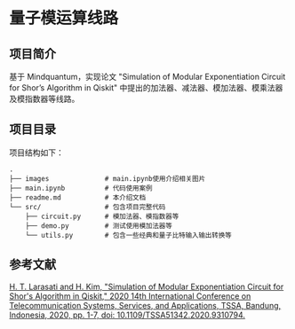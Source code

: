 # 量子模运算线路

## 项目简介

基于 Mindquantum，实现论文 "Simulation of Modular Exponentiation Circuit for Shor’s Algorithm in Qiskit" 中提出的加法器、减法器、模加法器、模乘法器及模指数器等线路。

## 项目目录

项目结构如下：

```text
.
├── images              # main.ipynb使用介绍相关图片
├── main.ipynb          # 代码使用案例
├── readme.md           # 本介绍文档
└── src/                # 包含项目完整代码
    ├── circuit.py      # 模加法器、模指数器等
    ├── demo.py         # 测试使用模加法器等
    └── utils.py        # 包含一些经典和量子比特输入输出转换等
```

## 参考文献

[H. T. Larasati and H. Kim, "Simulation of Modular Exponentiation Circuit for Shor's Algorithm in Qiskit," 2020 14th International Conference on Telecommunication Systems, Services, and Applications, TSSA, Bandung, Indonesia, 2020, pp. 1-7, doi: 10.1109/TSSA51342.2020.9310794.](https://ieeexplore.ieee.org/document/9310794)
